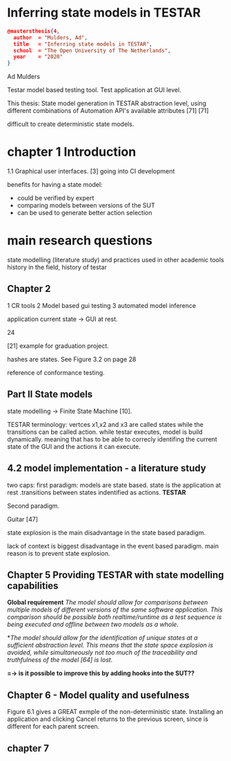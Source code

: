 # Inferring state models in TESTAR

```JSON
@mastersthesis{4,
  author  = "Mulders, Ad",
  title   = "Inferring state models in TESTAR",
  school  = "The Open University of The Netherlands",
  year    = "2020"
}
```

Ad Mulders

Testar model based testing tool. Test application at GUI level. 

This thesis: State model generation in TESTAR 
abstraction level, using different combinations of Automation API's available attributes [71]
[71]

difficult to create deterministic state models. 

# chapter 1 Introduction

1.1 Graphical user interfaces.
[3] going into CI development

benefits for having a state model: 
- could be verified by expert
- comparing models between versions of the SUT
- can be used to generate better action selection

# main research questions
state modelling (literature study) and practices used in other academic tools
history in the field, history of testar

## Chapter 2

1 CR tools
2 Model based gui testing
3 automated model inference

application current state -> GUI at rest. 

24

[21] example for graduation project.

hashes are states. See Figure 3.2 on page 28

reference of conformance testing.

## Part II State models

state modelling -> Finite State Machine [10]. 

TESTAR terminology: vertces x1,x2 and x3 are called states while the transitions can be called action.
while testar executes, model is build dynamically. meaning that has to be able to correcly identifing the current state of the GUI and the actions it can execute. 

## 4.2 model implementation - a literature study

two caps: first paradigm: models are state based. state is the application at rest .transitions between states indentified as actions. **TESTAR** 

Second paradigm. 

Guitar [47]

state explosion is the main disadvantage in the state based paradigm. 

lack of context is biggest disadvantage in the event based paradigm. main reason is to prevent state explosion. 


## Chapter 5 Providing TESTAR with state modelling capabilities

**Global requirement**
*The model should allow for comparisons between multiple models of different versions of the same software application. This comparison should be possible both realtime/runtime as a test sequence is being executed and offline between two models as a whole.*


**The model should allow for the identification of unique states at a sufficient abstraction level. This means that the state space explosion is avoided, while simultaneously not too much of the traceability and truthfulness of the model [64] is lost.*

**=-> is it possible to improve this by adding hooks into the SUT??**

## Chapter 6 - Model quality and usefulness

Figure 6.1 gives a GREAT exmple of the non-deterministic state. Installing an application and clicking Cancel returns to the previous screen, since is different for each parent screen.

## chapter 7
